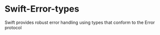 # Swift-Error-types
 Swift provides robust error handling using types that conform to the Error protocol
